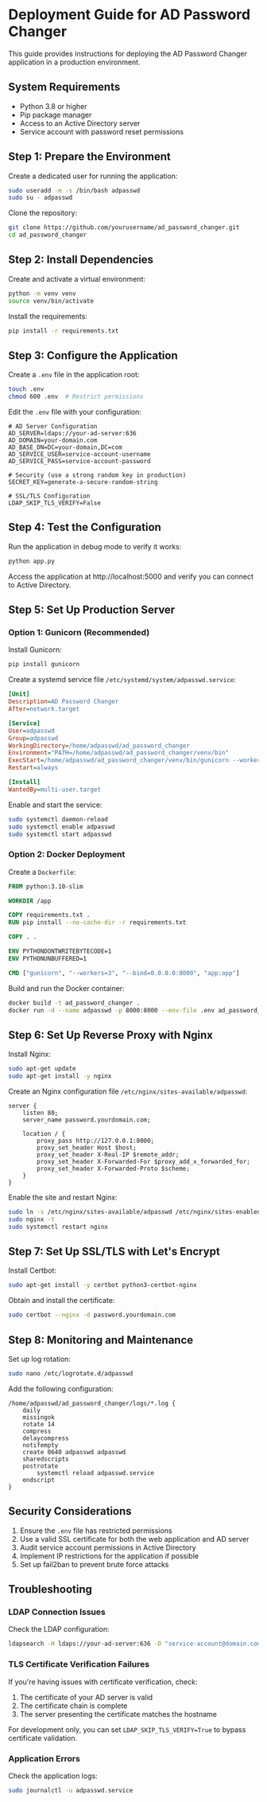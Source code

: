 # Deployment Guide for AD Password Changer

This guide provides instructions for deploying the AD Password Changer application in a production environment.

## System Requirements

- Python 3.8 or higher
- Pip package manager
- Access to an Active Directory server
- Service account with password reset permissions

## Step 1: Prepare the Environment

Create a dedicated user for running the application:

```bash
sudo useradd -m -s /bin/bash adpasswd
sudo su - adpasswd
```

Clone the repository:

```bash
git clone https://github.com/yourusername/ad_password_changer.git
cd ad_password_changer
```

## Step 2: Install Dependencies

Create and activate a virtual environment:

```bash
python -m venv venv
source venv/bin/activate
```

Install the requirements:

```bash
pip install -r requirements.txt
```

## Step 3: Configure the Application

Create a `.env` file in the application root:

```bash
touch .env
chmod 600 .env  # Restrict permissions
```

Edit the `.env` file with your configuration:

```
# AD Server Configuration
AD_SERVER=ldaps://your-ad-server:636
AD_DOMAIN=your-domain.com
AD_BASE_DN=DC=your-domain,DC=com
AD_SERVICE_USER=service-account-username
AD_SERVICE_PASS=service-account-password

# Security (use a strong random key in production)
SECRET_KEY=generate-a-secure-random-string

# SSL/TLS Configuration
LDAP_SKIP_TLS_VERIFY=False
```

## Step 4: Test the Configuration

Run the application in debug mode to verify it works:

```bash
python app.py
```

Access the application at http://localhost:5000 and verify you can connect to Active Directory.

## Step 5: Set Up Production Server

### Option 1: Gunicorn (Recommended)

Install Gunicorn:

```bash
pip install gunicorn
```

Create a systemd service file `/etc/systemd/system/adpasswd.service`:

```ini
[Unit]
Description=AD Password Changer
After=network.target

[Service]
User=adpasswd
Group=adpasswd
WorkingDirectory=/home/adpasswd/ad_password_changer
Environment="PATH=/home/adpasswd/ad_password_changer/venv/bin"
ExecStart=/home/adpasswd/ad_password_changer/venv/bin/gunicorn --workers 3 --bind 0.0.0.0:8000 app:app
Restart=always

[Install]
WantedBy=multi-user.target
```

Enable and start the service:

```bash
sudo systemctl daemon-reload
sudo systemctl enable adpasswd
sudo systemctl start adpasswd
```

### Option 2: Docker Deployment

Create a `Dockerfile`:

```dockerfile
FROM python:3.10-slim

WORKDIR /app

COPY requirements.txt .
RUN pip install --no-cache-dir -r requirements.txt

COPY . .

ENV PYTHONDONTWRITEBYTECODE=1
ENV PYTHONUNBUFFERED=1

CMD ["gunicorn", "--workers=3", "--bind=0.0.0.0:8000", "app:app"]
```

Build and run the Docker container:

```bash
docker build -t ad_password_changer .
docker run -d --name adpasswd -p 8000:8000 --env-file .env ad_password_changer
```

## Step 6: Set Up Reverse Proxy with Nginx

Install Nginx:

```bash
sudo apt-get update
sudo apt-get install -y nginx
```

Create an Nginx configuration file `/etc/nginx/sites-available/adpasswd`:

```nginx
server {
    listen 80;
    server_name password.yourdomain.com;

    location / {
        proxy_pass http://127.0.0.1:8000;
        proxy_set_header Host $host;
        proxy_set_header X-Real-IP $remote_addr;
        proxy_set_header X-Forwarded-For $proxy_add_x_forwarded_for;
        proxy_set_header X-Forwarded-Proto $scheme;
    }
}
```

Enable the site and restart Nginx:

```bash
sudo ln -s /etc/nginx/sites-available/adpasswd /etc/nginx/sites-enabled/
sudo nginx -t
sudo systemctl restart nginx
```

## Step 7: Set Up SSL/TLS with Let's Encrypt

Install Certbot:

```bash
sudo apt-get install -y certbot python3-certbot-nginx
```

Obtain and install the certificate:

```bash
sudo certbot --nginx -d password.yourdomain.com
```

## Step 8: Monitoring and Maintenance

Set up log rotation:

```bash
sudo nano /etc/logrotate.d/adpasswd
```

Add the following configuration:

```
/home/adpasswd/ad_password_changer/logs/*.log {
    daily
    missingok
    rotate 14
    compress
    delaycompress
    notifempty
    create 0640 adpasswd adpasswd
    sharedscripts
    postrotate
        systemctl reload adpasswd.service
    endscript
}
```

## Security Considerations

1. Ensure the `.env` file has restricted permissions
2. Use a valid SSL certificate for both the web application and AD server
3. Audit service account permissions in Active Directory
4. Implement IP restrictions for the application if possible
5. Set up fail2ban to prevent brute force attacks

## Troubleshooting

### LDAP Connection Issues

Check the LDAP configuration:
```bash
ldapsearch -H ldaps://your-ad-server:636 -D "service-account@domain.com" -w "password" -b "DC=domain,DC=com" -s sub "(objectclass=*)" dn
```

### TLS Certificate Verification Failures

If you're having issues with certificate verification, check:
1. The certificate of your AD server is valid
2. The certificate chain is complete
3. The server presenting the certificate matches the hostname

For development only, you can set `LDAP_SKIP_TLS_VERIFY=True` to bypass certificate validation.

### Application Errors

Check the application logs:
```bash
sudo journalctl -u adpasswd.service
```